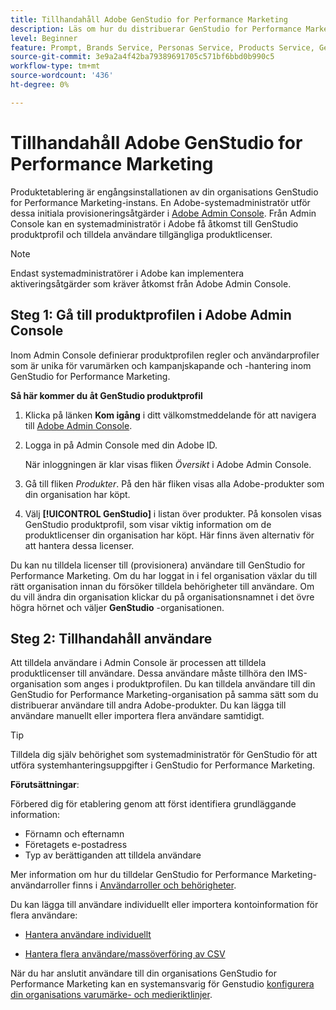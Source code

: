 ```yaml
---
title: Tillhandahåll Adobe GenStudio for Performance Marketing
description: Läs om hur du distribuerar GenStudio for Performance Marketing-produkten.
level: Beginner
feature: Prompt, Brands Service, Personas Service, Products Service, Generative AI, Guidelines
source-git-commit: 3e9a2a4f42ba79389691705c571bf6bbd0b990c5
workflow-type: tm+mt
source-wordcount: '436'
ht-degree: 0%

---
```


# Tillhandahåll Adobe GenStudio for Performance Marketing

Produktetablering är engångsinstallationen av din organisations GenStudio for Performance Marketing-instans. En Adobe-systemadministratör utför dessa initiala provisioneringsåtgärder i [Adobe Admin Console](https://helpx.adobe.com/enterprise/using/admin-console.html#Overview). Från Admin Console kan en systemadministratör i Adobe få åtkomst till GenStudio produktprofil och tilldela användare tillgängliga produktlicenser.

>[!NOTE]
>
>Endast systemadministratörer i Adobe kan implementera aktiveringsåtgärder som kräver åtkomst från Adobe Admin Console.

## Steg 1: Gå till produktprofilen i Adobe Admin Console

Inom Admin Console definierar produktprofilen regler och användarprofiler som är unika för varumärken och kampanjskapande och -hantering inom GenStudio for Performance Marketing.

**Så här kommer du åt GenStudio produktprofil**

1. Klicka på länken **Kom igång** i ditt välkomstmeddelande för att navigera till [Adobe Admin Console](https://helpx.adobe.com/enterprise/using/admin-console.html#Overview).

1. Logga in på Admin Console med din Adobe ID.

   När inloggningen är klar visas fliken _Översikt_ i Adobe Admin Console.

1. Gå till fliken _Produkter_. På den här fliken visas alla Adobe-produkter som din organisation har köpt.

1. Välj **[!UICONTROL GenStudio]** i listan över produkter. På konsolen visas GenStudio produktprofil, som visar viktig information om de produktlicenser din organisation har köpt. Här finns även alternativ för att hantera dessa licenser.

Du kan nu tilldela licenser till (provisionera) användare till GenStudio for Performance Marketing. Om du har loggat in i fel organisation växlar du till rätt organisation innan du försöker tilldela behörigheter till användare. Om du vill ändra din organisation klickar du på organisationsnamnet i det övre högra hörnet och väljer **GenStudio** -organisationen.

## Steg 2: Tillhandahåll användare

Att tilldela användare i Admin Console är processen att tilldela produktlicenser till användare. Dessa användare måste tillhöra den IMS-organisation som anges i produktprofilen. Du kan tilldela användare till din GenStudio for Performance Marketing-organisation på samma sätt som du distribuerar användare till andra Adobe-produkter. Du kan lägga till användare manuellt eller importera flera användare samtidigt.

>[!TIP]
>
>Tilldela dig själv behörighet som systemadministratör för GenStudio för att utföra systemhanteringsuppgifter i GenStudio for Performance Marketing.

**Förutsättningar**:

Förbered dig för etablering genom att först identifiera grundläggande information:

* Förnamn och efternamn
* Företagets e-postadress
* Typ av berättiganden att tilldela användare

Mer information om hur du tilldelar GenStudio for Performance Marketing-användarroller finns i [Användarroller och behörigheter](user-roles.md).

Du kan lägga till användare individuellt eller importera kontoinformation för flera användare:

* [Hantera användare individuellt](https://helpx.adobe.com/enterprise/using/manage-users-individually.html#add-users)

* [Hantera flera användare/massöverföring av CSV](https://helpx.adobe.com/enterprise/using/bulk-upload-users.html)

När du har anslutit användare till din organisations GenStudio for Performance Marketing kan en systemansvarig för Genstudio [konfigurera din organisations varumärke- och medieriktlinjer](get-started.md).
